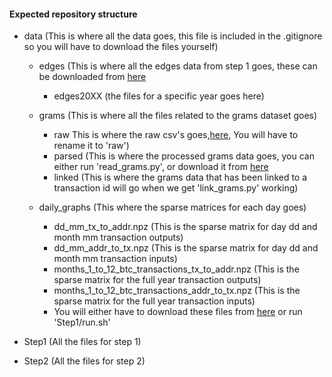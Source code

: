 #### Expected repository structure

* data (This is where all the data goes, this file is included in the .gitignore so you will have to download the files yourself)

    - edges (This is where all the edges data from step 1 goes, these can be downloaded from [here](https://chartalist.org/BitcoinData.html)
		- edges20XX (the files for a specific year goes here)
    - grams (This is where all the files related to the grams dataset goes)
        - raw This is where the raw csv's goes,[here](https://umanitoba-my.sharepoint.com/:u:/r/personal/zammitj3_myumanitoba_ca/Documents/grams.zip?csf=1&web=1&e=Dmgd93), You will have to rename it to 'raw')
		- parsed (This is where the processed grams data goes, you can either run 'read_grams.py', or download it from [here](https://umanitoba-my.sharepoint.com/:u:/r/personal/zammitj3_myumanitoba_ca/Documents/grams_parsed.zip?csf=1&web=1&e=XA3pvr)
		- linked (This is where the grams data that has been linked to a transaction id will go when we get 'link_grams.py' working)

    - daily_graphs (This where the sparse matrices for each day goes)
		- dd_mm_tx_to_addr.npz (This is the sparse matrix for day dd and month mm transaction outputs)
		- dd_mm_addr_to_tx.npz (This is the sparse matrix for day dd and month mm transaction inputs)
		- months_1_to_12_btc_transactions_tx_to_addr.npz (This is the sparse matrix for the full year transaction outputs)
		- months_1_to_12_btc_transactions_addr_to_tx.npz (This is the sparse matrix for the full year transaction inputs)
        - You will either have to download these files from [here](https://umanitoba-my.sharepoint.com/:u:/r/personal/zammitj3_myumanitoba_ca/Documents/daily_graphs.zip?csf=1&web=1&e=zgvn2X ) or run 'Step1/run.sh'

* Step1 (All the files for step 1)
* Step2 (All the files for step 2)



